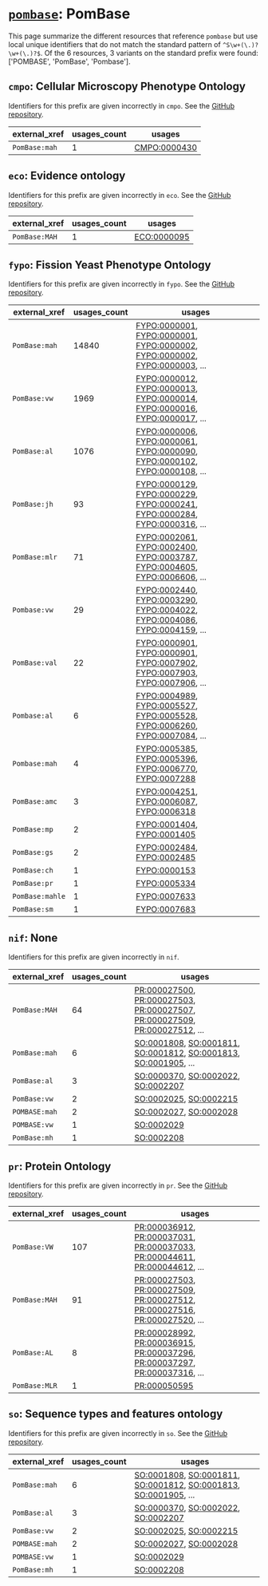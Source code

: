 # [`pombase`](https://bioregistry.io/pombase): PomBase

This page summarize the different resources that reference `pombase`
but use local unique identifiers that do not match the standard pattern of
`^S\w+(\.)?\w+(\.)?$`. Of the 6 resources,
3 variants on the standard prefix were found: ['POMBASE', 'PomBase', 'Pombase'].

## `cmpo`: Cellular Microscopy Phenotype Ontology

Identifiers for this prefix are given incorrectly in `cmpo`. See the [GitHub repository](https://github.com/EBISPOT/CMPO).

| external_xref   |   usages_count | usages                                                 |
|-----------------|----------------|--------------------------------------------------------|
| `PomBase:mah`   |              1 | [CMPO:0000430](http://www.ebi.ac.uk/cmpo/CMPO_0000430) |

## `eco`: Evidence ontology

Identifiers for this prefix are given incorrectly in `eco`. See the [GitHub repository](https://github.com/evidenceontology/evidenceontology).

| external_xref   |   usages_count | usages                                                    |
|-----------------|----------------|-----------------------------------------------------------|
| `PomBase:MAH`   |              1 | [ECO:0000095](http://purl.obolibrary.org/obo/ECO_0000095) |

## `fypo`: Fission Yeast Phenotype Ontology

Identifiers for this prefix are given incorrectly in `fypo`. See the [GitHub repository](https://github.com/pombase/fypo).

| external_xref   |   usages_count | usages                                                                                                                                                                                                                                                                                                               |
|-----------------|----------------|----------------------------------------------------------------------------------------------------------------------------------------------------------------------------------------------------------------------------------------------------------------------------------------------------------------------|
| `PomBase:mah`   |          14840 | [FYPO:0000001](http://purl.obolibrary.org/obo/FYPO_0000001), [FYPO:0000001](http://purl.obolibrary.org/obo/FYPO_0000001), [FYPO:0000002](http://purl.obolibrary.org/obo/FYPO_0000002), [FYPO:0000002](http://purl.obolibrary.org/obo/FYPO_0000002), [FYPO:0000003](http://purl.obolibrary.org/obo/FYPO_0000003), ... |
| `PomBase:vw`    |           1969 | [FYPO:0000012](http://purl.obolibrary.org/obo/FYPO_0000012), [FYPO:0000013](http://purl.obolibrary.org/obo/FYPO_0000013), [FYPO:0000014](http://purl.obolibrary.org/obo/FYPO_0000014), [FYPO:0000016](http://purl.obolibrary.org/obo/FYPO_0000016), [FYPO:0000017](http://purl.obolibrary.org/obo/FYPO_0000017), ... |
| `PomBase:al`    |           1076 | [FYPO:0000006](http://purl.obolibrary.org/obo/FYPO_0000006), [FYPO:0000061](http://purl.obolibrary.org/obo/FYPO_0000061), [FYPO:0000090](http://purl.obolibrary.org/obo/FYPO_0000090), [FYPO:0000102](http://purl.obolibrary.org/obo/FYPO_0000102), [FYPO:0000108](http://purl.obolibrary.org/obo/FYPO_0000108), ... |
| `PomBase:jh`    |             93 | [FYPO:0000129](http://purl.obolibrary.org/obo/FYPO_0000129), [FYPO:0000229](http://purl.obolibrary.org/obo/FYPO_0000229), [FYPO:0000241](http://purl.obolibrary.org/obo/FYPO_0000241), [FYPO:0000284](http://purl.obolibrary.org/obo/FYPO_0000284), [FYPO:0000316](http://purl.obolibrary.org/obo/FYPO_0000316), ... |
| `PomBase:mlr`   |             71 | [FYPO:0002061](http://purl.obolibrary.org/obo/FYPO_0002061), [FYPO:0002400](http://purl.obolibrary.org/obo/FYPO_0002400), [FYPO:0003787](http://purl.obolibrary.org/obo/FYPO_0003787), [FYPO:0004605](http://purl.obolibrary.org/obo/FYPO_0004605), [FYPO:0006606](http://purl.obolibrary.org/obo/FYPO_0006606), ... |
| `Pombase:vw`    |             29 | [FYPO:0002440](http://purl.obolibrary.org/obo/FYPO_0002440), [FYPO:0003290](http://purl.obolibrary.org/obo/FYPO_0003290), [FYPO:0004022](http://purl.obolibrary.org/obo/FYPO_0004022), [FYPO:0004086](http://purl.obolibrary.org/obo/FYPO_0004086), [FYPO:0004159](http://purl.obolibrary.org/obo/FYPO_0004159), ... |
| `PomBase:val`   |             22 | [FYPO:0000901](http://purl.obolibrary.org/obo/FYPO_0000901), [FYPO:0000901](http://purl.obolibrary.org/obo/FYPO_0000901), [FYPO:0007902](http://purl.obolibrary.org/obo/FYPO_0007902), [FYPO:0007903](http://purl.obolibrary.org/obo/FYPO_0007903), [FYPO:0007906](http://purl.obolibrary.org/obo/FYPO_0007906), ... |
| `Pombase:al`    |              6 | [FYPO:0004989](http://purl.obolibrary.org/obo/FYPO_0004989), [FYPO:0005527](http://purl.obolibrary.org/obo/FYPO_0005527), [FYPO:0005528](http://purl.obolibrary.org/obo/FYPO_0005528), [FYPO:0006260](http://purl.obolibrary.org/obo/FYPO_0006260), [FYPO:0007084](http://purl.obolibrary.org/obo/FYPO_0007084), ... |
| `Pombase:mah`   |              4 | [FYPO:0005385](http://purl.obolibrary.org/obo/FYPO_0005385), [FYPO:0005396](http://purl.obolibrary.org/obo/FYPO_0005396), [FYPO:0006770](http://purl.obolibrary.org/obo/FYPO_0006770), [FYPO:0007288](http://purl.obolibrary.org/obo/FYPO_0007288)                                                                   |
| `PomBase:amc`   |              3 | [FYPO:0004251](http://purl.obolibrary.org/obo/FYPO_0004251), [FYPO:0006087](http://purl.obolibrary.org/obo/FYPO_0006087), [FYPO:0006318](http://purl.obolibrary.org/obo/FYPO_0006318)                                                                                                                                |
| `PomBase:mp`    |              2 | [FYPO:0001404](http://purl.obolibrary.org/obo/FYPO_0001404), [FYPO:0001405](http://purl.obolibrary.org/obo/FYPO_0001405)                                                                                                                                                                                             |
| `PomBase:gs`    |              2 | [FYPO:0002484](http://purl.obolibrary.org/obo/FYPO_0002484), [FYPO:0002485](http://purl.obolibrary.org/obo/FYPO_0002485)                                                                                                                                                                                             |
| `PomBase:ch`    |              1 | [FYPO:0000153](http://purl.obolibrary.org/obo/FYPO_0000153)                                                                                                                                                                                                                                                          |
| `PomBase:pr`    |              1 | [FYPO:0005334](http://purl.obolibrary.org/obo/FYPO_0005334)                                                                                                                                                                                                                                                          |
| `PomBase:mahle` |              1 | [FYPO:0007633](http://purl.obolibrary.org/obo/FYPO_0007633)                                                                                                                                                                                                                                                          |
| `PomBase:sm`    |              1 | [FYPO:0007683](http://purl.obolibrary.org/obo/FYPO_0007683)                                                                                                                                                                                                                                                          |

## `nif`: None

Identifiers for this prefix are given incorrectly in `nif`.

| external_xref   |   usages_count | usages                                                                                                                                                                                                                                                                                                               |
|-----------------|----------------|----------------------------------------------------------------------------------------------------------------------------------------------------------------------------------------------------------------------------------------------------------------------------------------------------------------------|
| `PomBase:MAH`   |             64 | [PR:000027500](http://purl.obolibrary.org/obo/PR_000027500), [PR:000027503](http://purl.obolibrary.org/obo/PR_000027503), [PR:000027507](http://purl.obolibrary.org/obo/PR_000027507), [PR:000027509](http://purl.obolibrary.org/obo/PR_000027509), [PR:000027512](http://purl.obolibrary.org/obo/PR_000027512), ... |
| `PomBase:mah`   |              6 | [SO:0001808](http://purl.obolibrary.org/obo/SO_0001808), [SO:0001811](http://purl.obolibrary.org/obo/SO_0001811), [SO:0001812](http://purl.obolibrary.org/obo/SO_0001812), [SO:0001813](http://purl.obolibrary.org/obo/SO_0001813), [SO:0001905](http://purl.obolibrary.org/obo/SO_0001905), ...                     |
| `PomBase:al`    |              3 | [SO:0000370](http://purl.obolibrary.org/obo/SO_0000370), [SO:0002022](http://purl.obolibrary.org/obo/SO_0002022), [SO:0002207](http://purl.obolibrary.org/obo/SO_0002207)                                                                                                                                            |
| `PomBase:vw`    |              2 | [SO:0002025](http://purl.obolibrary.org/obo/SO_0002025), [SO:0002215](http://purl.obolibrary.org/obo/SO_0002215)                                                                                                                                                                                                     |
| `POMBASE:mah`   |              2 | [SO:0002027](http://purl.obolibrary.org/obo/SO_0002027), [SO:0002028](http://purl.obolibrary.org/obo/SO_0002028)                                                                                                                                                                                                     |
| `POMBASE:vw`    |              1 | [SO:0002029](http://purl.obolibrary.org/obo/SO_0002029)                                                                                                                                                                                                                                                              |
| `PomBase:mh`    |              1 | [SO:0002208](http://purl.obolibrary.org/obo/SO_0002208)                                                                                                                                                                                                                                                              |

## `pr`: Protein Ontology

Identifiers for this prefix are given incorrectly in `pr`. See the [GitHub repository](https://github.com/PROconsortium/PRoteinOntology).

| external_xref   |   usages_count | usages                                                                                                                                                                                                                                                                                                               |
|-----------------|----------------|----------------------------------------------------------------------------------------------------------------------------------------------------------------------------------------------------------------------------------------------------------------------------------------------------------------------|
| `PomBase:VW`    |            107 | [PR:000036912](http://purl.obolibrary.org/obo/PR_000036912), [PR:000037031](http://purl.obolibrary.org/obo/PR_000037031), [PR:000037033](http://purl.obolibrary.org/obo/PR_000037033), [PR:000044611](http://purl.obolibrary.org/obo/PR_000044611), [PR:000044612](http://purl.obolibrary.org/obo/PR_000044612), ... |
| `PomBase:MAH`   |             91 | [PR:000027503](http://purl.obolibrary.org/obo/PR_000027503), [PR:000027509](http://purl.obolibrary.org/obo/PR_000027509), [PR:000027512](http://purl.obolibrary.org/obo/PR_000027512), [PR:000027516](http://purl.obolibrary.org/obo/PR_000027516), [PR:000027520](http://purl.obolibrary.org/obo/PR_000027520), ... |
| `PomBase:AL`    |              8 | [PR:000028992](http://purl.obolibrary.org/obo/PR_000028992), [PR:000036915](http://purl.obolibrary.org/obo/PR_000036915), [PR:000037296](http://purl.obolibrary.org/obo/PR_000037296), [PR:000037297](http://purl.obolibrary.org/obo/PR_000037297), [PR:000037316](http://purl.obolibrary.org/obo/PR_000037316), ... |
| `PomBase:MLR`   |              1 | [PR:000050595](http://purl.obolibrary.org/obo/PR_000050595)                                                                                                                                                                                                                                                          |

## `so`: Sequence types and features ontology

Identifiers for this prefix are given incorrectly in `so`. See the [GitHub repository](https://github.com/The-Sequence-Ontology/SO-Ontologies).

| external_xref   |   usages_count | usages                                                                                                                                                                                                                                                                                           |
|-----------------|----------------|--------------------------------------------------------------------------------------------------------------------------------------------------------------------------------------------------------------------------------------------------------------------------------------------------|
| `PomBase:mah`   |              6 | [SO:0001808](http://purl.obolibrary.org/obo/SO_0001808), [SO:0001811](http://purl.obolibrary.org/obo/SO_0001811), [SO:0001812](http://purl.obolibrary.org/obo/SO_0001812), [SO:0001813](http://purl.obolibrary.org/obo/SO_0001813), [SO:0001905](http://purl.obolibrary.org/obo/SO_0001905), ... |
| `PomBase:al`    |              3 | [SO:0000370](http://purl.obolibrary.org/obo/SO_0000370), [SO:0002022](http://purl.obolibrary.org/obo/SO_0002022), [SO:0002207](http://purl.obolibrary.org/obo/SO_0002207)                                                                                                                        |
| `PomBase:vw`    |              2 | [SO:0002025](http://purl.obolibrary.org/obo/SO_0002025), [SO:0002215](http://purl.obolibrary.org/obo/SO_0002215)                                                                                                                                                                                 |
| `POMBASE:mah`   |              2 | [SO:0002027](http://purl.obolibrary.org/obo/SO_0002027), [SO:0002028](http://purl.obolibrary.org/obo/SO_0002028)                                                                                                                                                                                 |
| `POMBASE:vw`    |              1 | [SO:0002029](http://purl.obolibrary.org/obo/SO_0002029)                                                                                                                                                                                                                                          |
| `PomBase:mh`    |              1 | [SO:0002208](http://purl.obolibrary.org/obo/SO_0002208)                                                                                                                                                                                                                                          |

